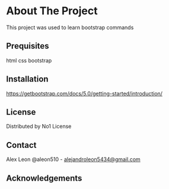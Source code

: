 # About The Project
This project was used to learn bootstrap commands

## Prequisites
html
css
bootstrap

## Installation

https://getbootstrap.com/docs/5.0/getting-started/introduction/

## License

Distributed by No1 License

## Contact

Alex Leon @aleon510 - alejandroleon5434@gmail.com

## Acknowledgements
